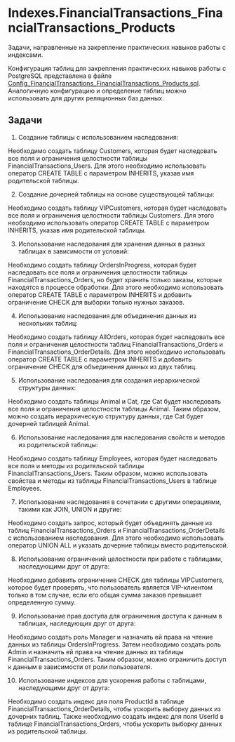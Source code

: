 # Indexes.FinancialTransactions_FinancialTransactions_Products

Задачи, направленные на закрепление практических навыков работы с индексами.

Конфигурация таблиц для закрепления практических навыков работы с PostgreSQL представлена в файле [Config_FinancialTransactions_FinancialTransactions_Products.sql](../../../src/algorithms/sql/postgresql/Config.FinancialTransactions_Products.sql). 
Аналогичную конфигурацию и определение таблиц можно использовать для других реляционных баз данных. 

## Задачи

1. Создание таблицы с использованием наследования:

Необходимо создать таблицу Customers, которая будет наследовать все поля и ограничения целостности таблицы FinancialTransactions_Users. Для этого необходимо использовать оператор CREATE TABLE с параметром INHERITS, указав имя родительской таблицы.

2. Создание дочерней таблицы на основе существующей таблицы:

Необходимо создать таблицу VIPCustomers, которая будет наследовать все поля и ограничения целостности таблицы Customers. Для этого необходимо использовать оператор CREATE TABLE с параметром INHERITS, указав имя родительской таблицы.

3. Использование наследования для хранения данных в разных таблицах в зависимости от условий:

Необходимо создать таблицу OrdersInProgress, которая будет наследовать все поля и ограничения целостности таблицы FinancialTransactions_Orders, но будет хранить только заказы, которые находятся в процессе обработки. Для этого необходимо использовать оператор CREATE TABLE с параметром INHERITS и добавить ограничение CHECK для выборки только нужных заказов.

4. Использование наследования для объединения данных из нескольких таблиц:

Необходимо создать таблицу AllOrders, которая будет наследовать все поля и ограничения целостности таблиц FinancialTransactions_Orders и FinancialTransactions_OrderDetails. Для этого необходимо использовать оператор CREATE TABLE с параметром INHERITS и добавить ограничение CHECK для объединения данных из двух таблиц.

5. Использование наследования для создания иерархической структуры данных:

Необходимо создать таблицы Animal и Cat, где Cat будет наследовать все поля и ограничения целостности таблицы Animal. Таким образом, можно создать иерархическую структуру данных, где Cat будет дочерней таблицей Animal.

6. Использование наследования для наследования свойств и методов из родительской таблицы:

Необходимо создать таблицу Employees, которая будет наследовать все поля и методы из родительской таблицы FinancialTransactions_Users. Таким образом, можно использовать свойства и методы из таблицы FinancialTransactions_Users в таблице Employees.

7. Использование наследования в сочетании с другими операциями, такими как JOIN, UNION и другие:

Необходимо создать запрос, который будет объединять данные из таблиц FinancialTransactions_Orders и FinancialTransactions_OrderDetails с использованием наследования. Для этого необходимо использовать оператор UNION ALL и указать дочерние таблицы вместо родительской.

8. Использование ограничений целостности при работе с таблицами, наследующими друг от друга:

Необходимо добавить ограничение CHECK для таблицы VIPCustomers, которое будет проверять, что пользователь является VIP-клиентом только в том случае, если его общая сумма заказов превышает определенную сумму.

9. Использование прав доступа для ограничения доступа к данным в таблицах, наследующих друг от друга:

Необходимо создать роль Manager и назначить ей права на чтение данных из таблицы OrdersInProgress. Затем необходимо создать роль Admin и назначить ей права на чтение данных из таблицы FinancialTransactions_Orders. Таким образом, можно ограничить доступ к данным в зависимости от роли пользователя.

10. Использование индексов для ускорения работы с таблицами, наследующими друг от друга:

Необходимо создать индекс для поля ProductId в таблице FinancialTransactions_OrderDetails, чтобы ускорить выборку данных из дочерних таблиц. Также необходимо создать индекс для поля UserId в таблице FinancialTransactions_Orders, чтобы ускорить выборку данных из родительской таблицы.
